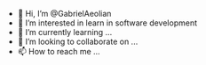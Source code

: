 - 👋 Hi, I’m @GabrielAeolian
- 👀 I’m interested in learn in software development
- 🌱 I’m currently learning ...
- 💞️ I’m looking to collaborate on ...
- 📫 How to reach me ...

<!---
GabrielAeolian/GabrielAeolian is a ✨ special ✨ repository because its `README.md` (this file) appears on your GitHub profile.
You can click the Preview link to take a look at your changes.
--->
